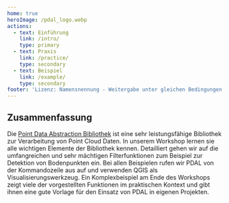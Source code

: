 ```yaml
---
home: true
heroImage: /pdal_logo.webp
actions:
  - text: Einführung
    link: /intro/
    type: primary
  - text: Praxis
    link: /practice/
    type: secondary 
  - text: Beispiel
    link: /example/
    type: secondary 
footer: 'Lizenz: Namensnennung - Weitergabe unter gleichen Bedingungen 3.0 Deutschland (CC BY-SA 3.0 DE)  | oliver.archner@uni-bayreuth.de'
---
```


<!--https://v2.vuepress.vuejs.org/ -->

## Zusammenfassung
Die [Point Data Abstraction Bibliothek](https://pdal.io) ist eine sehr leistungsfähige Bibliothek zur Verarbeitung von Point Cloud Daten. In unserem Workshop lernen sie alle wichtigen Elemente der Bibliothek kennen. Detailliert gehen wir auf die umfangreichen und sehr mächtigen Filterfunktionen zum Beispiel zur Detektion von Bodenpunkten ein.
Bei allen Beispielen rufen wir PDAL von der Kommandozeile aus auf und verwenden QGIS als Visualisierungswerkzeug.
Ein Komplexbeispiel am Ende des Workshops zeigt viele der vorgestellten Funktionen im praktischen Kontext und gibt ihnen eine gute Vorlage für den Einsatz von PDAL in eigenen Projekten.
